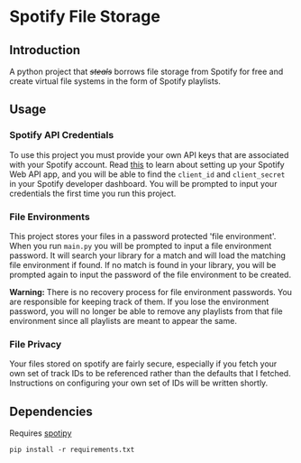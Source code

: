 # Spotify File Storage


## Introduction

A python project that *~~steals~~* borrows file storage from Spotify for free and create virtual file systems in the form of Spotify playlists.

## Usage

### Spotify API Credentials

To use this project you must provide your own API keys that are associated with your Spotify account. Read [this](https://developer.spotify.com/documentation/web-api/concepts/apps) to learn about setting up your Spotify Web API app, and you will be able to find the `client_id` and `client_secret` in your Spotify developer dashboard. You will be prompted to input your credentials the first time you run this project.

### File Environments

This project stores your files in a password protected 'file environment'. When you run `main.py` you will be prompted to input a file environment password. It will search your library for a match and will load the matching file environment if found. If no match is found in your library, you will be prompted again to input the password of the file environment to be created.

**Warning:** There is no recovery process for file environment passwords. You are responsible for keeping track of them. If you lose the environment password, you will no longer be able to remove any playlists from that file environment since all playlists are meant to appear the same.

### File Privacy

Your files stored on spotify are fairly secure, especially if you fetch your own set of track IDs to be referenced rather than the defaults that I fetched. Instructions on configuring your own set of IDs will be written shortly.

## Dependencies

Requires [spotipy](https://pypi.org/project/spotipy/)

```
pip install -r requirements.txt
```
